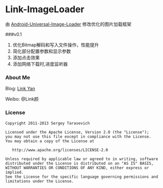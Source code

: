 Link-ImageLoader
================

由 [Android-Universal-Image-Loader](https://github.com/nostra13/Android-Universal-Image-Loader) 修改优化的图片加载框架

###v0.1
1. 优化Bitmap解码和写入文件操作，性能提升
2. 简化部分配置参数和显示参数
3. 添加点击效果
4. 添加网络下载时,进度监听器

### About Me

Blog: [Link Yan](http://www.linkyan.com)

Weibo: @Link颜

### License

```
Copyright 2011-2013 Sergey Tarasevich

Licensed under the Apache License, Version 2.0 (the "License");
you may not use this file except in compliance with the License.
You may obtain a copy of the License at

   http://www.apache.org/licenses/LICENSE-2.0

Unless required by applicable law or agreed to in writing, software
distributed under the License is distributed on an "AS IS" BASIS,
WITHOUT WARRANTIES OR CONDITIONS OF ANY KIND, either express or implied.
See the License for the specific language governing permissions and
limitations under the License.
```
